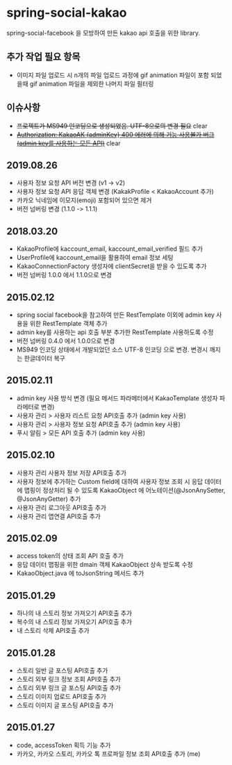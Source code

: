 # spring-social-kakao
spring-social-facebook 을 모방하여 만든 kakao api 호출을 위한 library.

추가 작업 필요 항목
------------------------------------------------------
- 이미지 파일 업로드 시 n개의 파일 업로드 과정에 gif animation 파일이 포함 되었을때 gif animation 파일을 제외한 나머지 파일 필터링

이슈사항
------------------------------------------------------
- <s>프로젝트가 MS949 인코딩으로 생성되었음. UTF-8으로의 변경 필요</s> clear
- [<s>Authorization: KakaoAK {adminKey} 400 에러에 의해 기능 사용불가 버그(admin key를 사용하는 모든 API)</s>](https://github.com/bongki/spring-social-kakao/issues/1) clear

2019.08.26
------------------------------------------------------
- 사용자 정보 요청 API 버전 변경 (v1 -> v2)
- 사용자 정보 요청 API 응답 객체 변경 (KakakProfile < KakaoAccount 추가)
- 카카오 닉네임에 이모지(emoji) 포함되어 있으면 제거
- 버전 넘버링 변경 (1.1.0 -> 1.1.1)

2018.03.20
------------------------------------------------------
- KakaoProfile에 kaccount_email, kaccount_email_verified 필드 추가
- UserProfile에 kaccount_email을 활용하여 email 정보 세팅
- KakaoConnectionFactory 생성자에 clientSecret을 받을 수 있도록 추가 
- 버전 넘버링 1.0.0 에서 1.1.0으로 변경

2015.02.12
------------------------------------------------------
- spring social facebook을 참고하여 만든 RestTemplate 이외에 admin key 사용을 위한 RestTemplate 객체 추가
- admin key를 사용하는 api 호출 부분 추가한 RestTemplate 사용하도록 수정
- 버전 넘버링 0.4.0 에서 1.0.0으로 변경
- MS949 인코딩 상태에서 개발되었던 소스 UTF-8 인코딩 으로 변경. 변경시 깨지는 한글데이터 복구

2015.02.11
------------------------------------------------------
- admin key 사용 방식 변경 (필요 메서드 파라메터에서 KakaoTemplate 생성자 파라메터로 변경)
- 사용자 관리 > 사용자 리스트 요청 API호출 추가 (admin key 사용)
- 사용자 관리 > 사용자 정보 요청 API호출 추가 (admin key 사용)
- 푸시 알림 > 모든 API 호출 추가 (admin key 사용)

2015.02.10
------------------------------------------------------
- 사용자 관리 사용자 정보 저장 API호출 추가
- 사용자 정보에 추가하는 Custom field에 대하여 사용자 정보 조회 시 응답 데이터에 맵핑이 정상처리 될 수 있도록 KakaoObject 에 어노테이션(@JsonAnySetter, @JsonAnyGetter) 추가
- 사용자 관리 로그아웃 API호출 추가
- 사용자 관리 앱연결 API호출 추가

2015.02.09
------------------------------------------------------
- access token의 상태 조회 API 호출 추가
- 응답 데이터 맵핑을 위한 dmain 객체 KakaoObject 상속 받도록 수정
- KakaoObject.java 에 toJsonString 메서드 추가

2015.01.29
------------------------------------------------------
- 하나의 내 스토리 정보 가져오기 API호출 추가
- 복수의 내 스토리 정보 가져오기 API호출 추가
- 내 스토리 삭제 API호출 추가

2015.01.28
------------------------------------------------------
- 스토리 일반 글 포스팅 API호출 추가
- 스토리 외부 링크 정보 조회 API호출 추가
- 스토리 외부 링크 글 포스팅 API호출 추가
- 스토리 이미지 업로드 API호출 추가
- 스토리 이미지 글 포스팅 API호출 추가

2015.01.27
------------------------------------------------------
- code, accessToken 획득 기능 추가
- 카카오, 카카오 스토리, 카카오 톡 프로파일 정보 조회 API호출 추가 (me)
